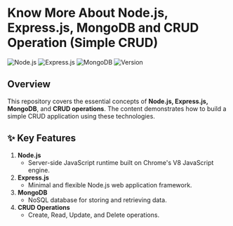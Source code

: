 # Know More About Node.js, Express.js, MongoDB and CRUD Operation (Simple CRUD)

![Node.js](https://img.shields.io/badge/Node.js-14.x-brightgreen)
![Express.js](https://img.shields.io/badge/Express.js-4.x-blue)
![MongoDB](https://img.shields.io/badge/MongoDB-4.x-green)
![Version](https://img.shields.io/badge/version-1.0.0-brightgreen)

## Overview

This repository covers the essential concepts of **Node.js, Express.js, MongoDB**, and **CRUD operations**. The content demonstrates how to build a simple CRUD application using these technologies.

## ✨ Key Features

1. **Node.js**
   - Server-side JavaScript runtime built on Chrome's V8 JavaScript engine.
2. **Express.js**
   - Minimal and flexible Node.js web application framework.
3. **MongoDB**
   - NoSQL database for storing and retrieving data.
4. **CRUD Operations**
   - Create, Read, Update, and Delete operations.

